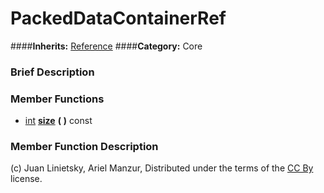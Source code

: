 #  PackedDataContainerRef  
####**Inherits:** [Reference](class_reference)
####**Category:** Core

###  Brief Description  


###  Member Functions 
  * [int](class_int)  **[size](#size)**  **(** **)** const

###  Member Function Description  


(c) Juan Linietsky, Ariel Manzur, Distributed under the terms of the [CC By](https://creativecommons.org/licenses/by/3.0/legalcode) license.
